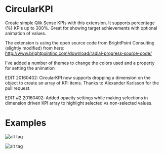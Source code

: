 # CircularKPI
Create simple Qlik Sense KPIs with this extension. It supports percentage (%) KPIs up to 300%. Great for showing target achievements with optional animation of values.

The extension is using the open source code from BrightPoint Consulting (slightly modified) from here:
http://www.brightpointinc.com/download/radial-progress-source-code/

I've added a number of themes to change the colors used and a property for setting the animation

EDIT 20160402: CircularKPI now supports dropping a dimension on the object to create an array of KPI items. Thanks to Alexander Karlsson for the pull request.

EDIT #2 20160402: Added opacity settings while making selections in dimension driven KPI array to highlight selected vs non-selected values.

# Examples
![alt tag](https://raw.githubusercontent.com/johsund/CircularKPI/master/CircularKPIDemo.png)

![alt tag](http://recordit.co/Al6Act3FQi)
